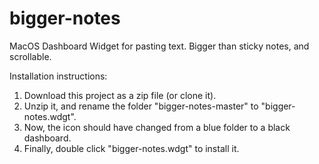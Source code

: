 bigger-notes
============

MacOS Dashboard Widget for pasting text. Bigger than sticky notes, and scrollable.

Installation instructions:

1. Download this project as a zip file (or clone it).
2. Unzip it, and rename the folder "bigger-notes-master" to "bigger-notes.wdgt".
3. Now, the icon should have changed from a blue folder to a black dashboard.
4. Finally, double click "bigger-notes.wdgt" to install it.
